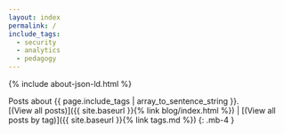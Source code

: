 ```yaml
---
layout: index
permalink: /
include_tags:
  - security
  - analytics
  - pedagogy
---
```


{% include about-json-ld.html %}

Posts about {{ page.include_tags | array_to_sentence_string }}.
<br/>
[(View all posts)]({{ site.baseurl }}{% link blog/index.html %}) \| [(View all posts by tag)]({{ site.baseurl }}{% link tags.md %})
{: .mb-4 }
